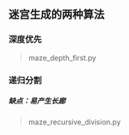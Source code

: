 ## 迷宫生成的两种算法

### 深度优先

> maze_depth_first.py

### 递归分割

##### 缺点：易产生长廊

> maze_recursive_division.py
